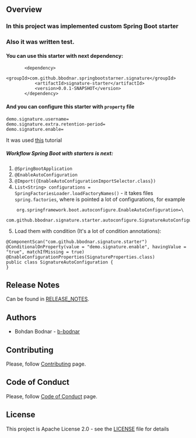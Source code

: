 ## Overview

### In this project was implemented custom Spring Boot starter
### Also it was written test.

#### You can use this starter with next dependency:
```
       <dependency>
           <groupId>com.github.bbodnar.springbootstarner.signature</groupId>
           <artifactId>signature-starter</artifactId>
           <version>0.0.1-SNAPSHOT</version>
       </dependency>
```
#### And you can configure this starter with `property` file

```
demo.signature.username=
demo.signature.extra.retention-period=
demo.signature.enable=
```

It was used 
[this](https://www.youtube.com/watch?v=znpSvljp8ig&ab_channel=EPAMSaint-Petersburg)
tutorial

##### Workflow Spring Boot with starters is next:
1. `@SpringBootApplication`
2. `@EnableAutoConfiguration`
3. `@Import({EnableAutoConfigurationImportSelector.class})`
4. `List<String> configurations = SpringFactoriesLoader.loadFactoryNames()` - it takes files `spring.factories`, 
   where is pointed a lot of configurations, for example
```   
    org.springframework.boot.autoconfigure.EnableAutoConfiguration=\
  com.github.bbodnar.signature.starter.autoconfigure.SignatureAutoConfiguration
```

5. Load them with condition (It's a lot of condition annotations):

```
@ComponentScan("com.github.bbodnar.signature.starter")
@ConditionalOnProperty(value = "demo.signature.enable", havingValue = "true", matchIfMissing = true)
@EnableConfigurationProperties(SignatureProperties.class)
public class SignatureAutoConfiguration {
}
```
   

## Release Notes
Can be found in [RELEASE_NOTES](RELEASE_NOTES.md).

## Authors
* Bohdan Bodnar - [b-bodnar](https://github.com/b-bodnar)

## Contributing
Please, follow [Contributing](CONTRIBUTING.md) page.

## Code of Conduct
Please, follow [Code of Conduct](CODE_OF_CONDUCT.md) page.

## License
This project is Apache License 2.0 - see the [LICENSE](LICENSE) file for details
